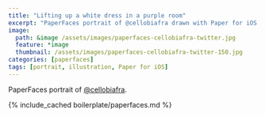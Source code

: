 ```yaml
---
title: "Lifting up a white dress in a purple room"
excerpt: "PaperFaces portrait of @cellobiafra drawn with Paper for iOS on an iPad."
image: 
  path: &image /assets/images/paperfaces-cellobiafra-twitter.jpg 
  feature: *image
  thumbnail: /assets/images/paperfaces-cellobiafra-twitter-150.jpg
categories: [paperfaces]
tags: [portrait, illustration, Paper for iOS]
---
```


PaperFaces portrait of [@cellobiafra](https://twitter.com/cellobiafra).

{% include_cached boilerplate/paperfaces.md %}
